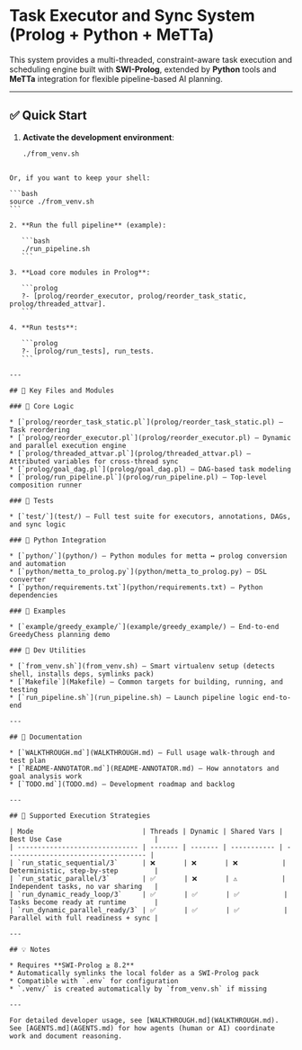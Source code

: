 # Task Executor and Sync System (Prolog + Python + MeTTa)

This system provides a multi-threaded, constraint-aware task execution and scheduling engine built with **SWI-Prolog**, extended by **Python** tools and **MeTTa** integration for flexible pipeline-based AI planning.

---

## ✅ Quick Start

1. **Activate the development environment**:
   ```bash
   ./from_venv.sh
````

Or, if you want to keep your shell:

```bash
source ./from_venv.sh
```

2. **Run the full pipeline** (example):

   ```bash
   ./run_pipeline.sh
   ```

3. **Load core modules in Prolog**:

   ```prolog
   ?- [prolog/reorder_executor, prolog/reorder_task_static, prolog/threaded_attvar].
   ```

4. **Run tests**:

   ```prolog
   ?- [prolog/run_tests], run_tests.
   ```

---

## 🔗 Key Files and Modules

### 🧠 Core Logic

* [`prolog/reorder_task_static.pl`](prolog/reorder_task_static.pl) – Task reordering
* [`prolog/reorder_executor.pl`](prolog/reorder_executor.pl) – Dynamic and parallel execution engine
* [`prolog/threaded_attvar.pl`](prolog/threaded_attvar.pl) – Attributed variables for cross-thread sync
* [`prolog/goal_dag.pl`](prolog/goal_dag.pl) – DAG-based task modeling
* [`prolog/run_pipeline.pl`](prolog/run_pipeline.pl) – Top-level composition runner

### 🧪 Tests

* [`test/`](test/) – Full test suite for executors, annotations, DAGs, and sync logic

### 🐍 Python Integration

* [`python/`](python/) – Python modules for metta ↔ prolog conversion and automation
* [`python/metta_to_prolog.py`](python/metta_to_prolog.py) – DSL converter
* [`python/requirements.txt`](python/requirements.txt) – Python dependencies

### 📄 Examples

* [`example/greedy_example/`](example/greedy_example/) – End-to-end GreedyChess planning demo

### 🧰 Dev Utilities

* [`from_venv.sh`](from_venv.sh) – Smart virtualenv setup (detects shell, installs deps, symlinks pack)
* [`Makefile`](Makefile) – Common targets for building, running, and testing
* [`run_pipeline.sh`](run_pipeline.sh) – Launch pipeline logic end-to-end

---

## 📘 Documentation

* [`WALKTHROUGH.md`](WALKTHROUGH.md) – Full usage walk-through and test plan
* [`README-ANNOTATOR.md`](README-ANNOTATOR.md) – How annotators and goal analysis work
* [`TODO.md`](TODO.md) – Development roadmap and backlog

---

## 🧠 Supported Execution Strategies

| Mode                           | Threads | Dynamic | Shared Vars | Best Use Case                       |
| ------------------------------ | ------- | ------- | ----------- | ----------------------------------- |
| `run_static_sequential/3`      | ❌       | ❌       | ❌           | Deterministic, step-by-step         |
| `run_static_parallel/3`        | ✅       | ❌       | ⚠           | Independent tasks, no var sharing   |
| `run_dynamic_ready_loop/3`     | ✅       | ✅       | ✅           | Tasks become ready at runtime       |
| `run_dynamic_parallel_ready/3` | ✅       | ✅       | ✅           | Parallel with full readiness + sync |

---

## 💡 Notes

* Requires **SWI-Prolog ≥ 8.2**
* Automatically symlinks the local folder as a SWI-Prolog pack
* Compatible with `.env` for configuration
* `.venv/` is created automatically by `from_venv.sh` if missing

---

For detailed developer usage, see [WALKTHROUGH.md](WALKTHROUGH.md).
See [AGENTS.md](AGENTS.md) for how agents (human or AI) coordinate work and document reasoning.

